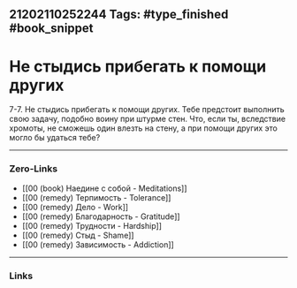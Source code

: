 21202110252244
Tags: #type_finished #book_snippet 
---
# Не стыдись прибегать к помощи других

 7-7. Не стыдись прибегать к помощи других. Тебе предстоит выполнить свою задачу, подобно воину при штурме стен. Что, если ты, вследствие хромоты, не сможешь один влезть на стену, а при помощи других это могло бы удаться тебе? 

---
### Zero-Links
 - [[00 (book) Наедине с собой - Meditations]]
 - [[00 (remedy) Терпимость - Tolerance]]
 - [[00 (remedy) Дело - Work]]
 - [[00 (remedy) Благодарность - Gratitude]]
 - [[00 (remedy) Трудности - Hardship]]
 - [[00 (remedy) Стыд - Shame]]
 - [[00 (remedy) Зависимость - Addiction]]
---
### Links

